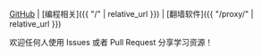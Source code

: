 [GitHub](https://github.com/ccoode/awesome) \| [编程相关]({{ "/" | relative_url }}) \| [翻墙软件]({{ "/proxy/" | relative_url }})

欢迎任何人使用 Issues 或者 Pull Request 分享学习资源！
